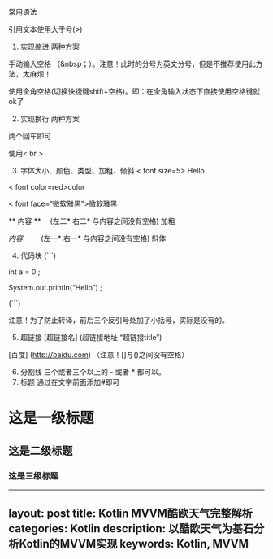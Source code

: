 常用语法

引用文本使用大于号(>)

1. 实现缩进
两种方案

手动输入空格 （&nbsp；）。注意！此时的分号为英文分号，但是不推荐使用此方法，太麻烦！

使用全角空格(切换快捷键shift+空格)。即：在全角输入状态下直接使用空格键就ok了

2. 实现换行
两种方案

两个回车即可

使用< br >

3. 字体大小、颜色、类型、加粗、倾斜
< font size=5> Hello

< font color=red>color

< font face=“微软雅黑”>微软雅黑

** 内容 ** 　(左二* 右二*  与内容之间没有空格)   加粗

*内容* 　　 (左一* 右一*  与内容之间没有空格)   斜体

4. 代码块
(```)

int a = 0 ;

System.out.println(“Hello”) ;

(```)

注意！为了防止转译，前后三个反引号处加了小括号，实际是没有的。

5. 超链接
[超链接名] (超链接地址 “超链接title”)

[百度] (http://baidu.com) （注意！[]与()之间没有空格）

6. 分割线
三个或者三个以上的 - 或者 * 都可以。
7. 标题
通过在文字前面添加#即可


# 这是一级标题

## 这是二级标题

### 这是三级标题

---
layout: post
title: Kotlin MVVM酷欧天气完整解析
categories: Kotlin
description: 以酷欧天气为基石分析Kotlin的MVVM实现
keywords: Kotlin, MVVM
---
